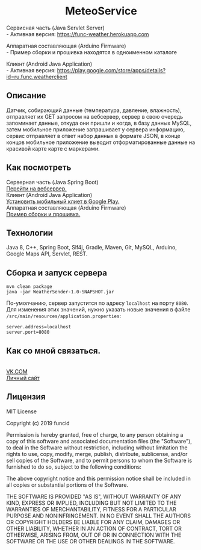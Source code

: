 <h1 align=center>MeteoService</h1>

Сервисная часть (Java Servlet Server)</br>
	- Активная версия: https://func-weather.herokuapp.com </br>
	
Аппаратная составляющая (Arduino Firmware) </br>
	- Пример сборки и прошивка находятся в одноименном каталоге </br>
	
Клиент (Android Java Application) </br>
	- Активная версия: https://play.google.com/store/apps/details?id=ru.func.weatherclient </br>
<h2>Описание</h2>
Датчик, собирающий данные (температура, давление, влажность), отправляет их GET запросом
на вебсервер, сервер в свою очередь запоминает данные, откуда они пришли и когда, в базу данных
MySQL, затем мобильное приложение запрашивает у сервера информацию, сервис отправляет в ответ набор 
данных в формате JSON, в конце концов мобильное приложение выводит отформатированные данные на 
красивой карте карте с маркерами. 

<h2>Как посмотреть</h2>
Серверная часть (Java Spring Boot)</br>
	<a href="https://func-weather.herokuapp.com">Перейти на вебсервер.</a></br>
Клиент (Android Java Application)</br>
	<a href="https://play.google.com/store/apps/details?id=ru.func.weatherclient">Установить мобильный клиет в Google Play.</a></br>
Аппаратная составляющая (Arduino Firmware)</br>
	<a href="https://github.com/funcid/MeteoService/tree/master/SensorFirmware">Пример сборки и прошивка. </a>

<h2>Технологии</h2>
Java 8, C++, Spring Boot, Slf4j, Gradle, Maven, Git, MySQL, Arduino, Google Maps API, Servlet, REST.

<h2>Сборка и запуск сервера</h2>

```shell
mvn clean package
java -jar WeatherSender-1.0-SNAPSHOT.jar
```

По-умолчанию, сервер запустится по адресу `localhost` на порту `8080`.  
Для изменения этих значений, нужно указать новые значения
в файле `/src/main/resources/application.properties`:

```properties
server.address=localhost
server.port=8080
```
    
<h2>Как со мной связаться.</h2></br>
<a href="https://vk.com/funcid">VK.COM</a></br>
<a href="http://funcid.ru">Личный сайт</a>

<h2>Лицензия</h2>
MIT License

Copyright (c) 2019 funcid

Permission is hereby granted, free of charge, to any person obtaining a copy
of this software and associated documentation files (the "Software"), to deal
in the Software without restriction, including without limitation the rights
to use, copy, modify, merge, publish, distribute, sublicense, and/or sell
copies of the Software, and to permit persons to whom the Software is
furnished to do so, subject to the following conditions:

The above copyright notice and this permission notice shall be included in all
copies or substantial portions of the Software.

THE SOFTWARE IS PROVIDED "AS IS", WITHOUT WARRANTY OF ANY KIND, EXPRESS OR
IMPLIED, INCLUDING BUT NOT LIMITED TO THE WARRANTIES OF MERCHANTABILITY,
FITNESS FOR A PARTICULAR PURPOSE AND NONINFRINGEMENT. IN NO EVENT SHALL THE
AUTHORS OR COPYRIGHT HOLDERS BE LIABLE FOR ANY CLAIM, DAMAGES OR OTHER
LIABILITY, WHETHER IN AN ACTION OF CONTRACT, TORT OR OTHERWISE, ARISING FROM,
OUT OF OR IN CONNECTION WITH THE SOFTWARE OR THE USE OR OTHER DEALINGS IN THE
SOFTWARE.